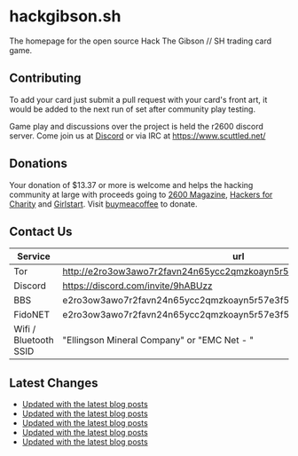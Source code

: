# hackgibson.sh
The homepage for the open source Hack The Gibson // SH trading card game.


## Contributing

To add your card just submit a pull request with your card's front art, it would be added to the next run of set after community play testing.

Game play and discussions over the project is held the r2600 discord server. Come join us at [Discord](https://discord.com/invite/9hABUzz) or via IRC at https://www.scuttled.net/


## Donations

Your donation of $13.37 or more is welcome and helps the hacking community at large with proceeds going to [2600 Magazine](https://2600.com/), [Hackers for Charity](https://hackersforcharity.org) and [Girlstart](https://girlstart.org).  Visit [buymeacoffee](https://www.buymeacoffee.com/hackgibson.sh) to donate.


## Contact Us

Service | url
-|-
Tor | http://e2ro3ow3awo7r2favn24n65ycc2qmzkoayn5r57e3f56nvjwdcgg32ad.onion
Discord | https://discord.com/invite/9hABUzz
BBS | e2ro3ow3awo7r2favn24n65ycc2qmzkoayn5r57e3f56nvjwdcgg32ad.onion:23
FidoNET | e2ro3ow3awo7r2favn24n65ycc2qmzkoayn5r57e3f56nvjwdcgg32ad.onion:24554
Wifi / Bluetooth SSID | "Ellingson Mineral Company" or "EMC Net - <fidonet address>"

## Latest Changes
<!-- BLOG-POST-LIST:START -->
- [Updated with the latest blog posts](https://github.com/DFW2600/hackgibson.sh/commit/0e8d3d2e0c458923378139d65379989424712c2f)
- [Updated with the latest blog posts](https://github.com/DFW2600/hackgibson.sh/commit/ccc9bb4e6e09b8df86e4664c4113415f550e7b1d)
- [Updated with the latest blog posts](https://github.com/DFW2600/hackgibson.sh/commit/6b20a89bc0d2fdbff9a99732d414dd11b8c48868)
- [Updated with the latest blog posts](https://github.com/DFW2600/hackgibson.sh/commit/6b41738b5bc507cd3c8f6348d90581f5684048d9)
- [Updated with the latest blog posts](https://github.com/DFW2600/hackgibson.sh/commit/4a80edcb2bdbefdf9174603b612a93bb28ee90f7)
<!-- BLOG-POST-LIST:END -->
